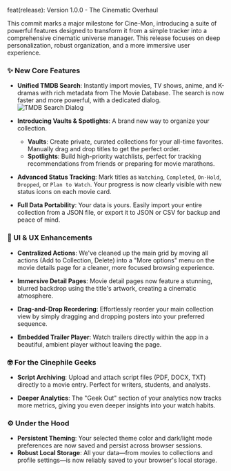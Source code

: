 feat(release): Version 1.0.0 - The Cinematic Overhaul

This commit marks a major milestone for Cine-Mon, introducing a suite of powerful features designed to transform it from a simple tracker into a comprehensive cinematic universe manager. This release focuses on deep personalization, robust organization, and a more immersive user experience.

### ✨ New Core Features

*   **Unified TMDB Search**: Instantly import movies, TV shows, anime, and K-dramas with rich metadata from The Movie Database. The search is now faster and more powerful, with a dedicated dialog.
    ![TMDB Search Dialog](https://placehold.co/800x400.png)

*   **Introducing Vaults & Spotlights**: A brand new way to organize your collection.
    *   **Vaults**: Create private, curated collections for your all-time favorites. Manually drag and drop titles to get the perfect order.
    *   **Spotlights**: Build high-priority watchlists, perfect for tracking recommendations from friends or preparing for movie marathons.

*   **Advanced Status Tracking**: Mark titles as `Watching`, `Completed`, `On-Hold`, `Dropped`, or `Plan to Watch`. Your progress is now clearly visible with new status icons on each movie card.

*   **Full Data Portability**: Your data is yours. Easily import your entire collection from a JSON file, or export it to JSON or CSV for backup and peace of mind.

### 🎨 UI & UX Enhancements

*   **Centralized Actions**: We've cleaned up the main grid by moving all actions (Add to Collection, Delete) into a "More options" menu on the movie details page for a cleaner, more focused browsing experience.

*   **Immersive Detail Pages**: Movie detail pages now feature a stunning, blurred backdrop using the title's artwork, creating a cinematic atmosphere.

*   **Drag-and-Drop Reordering**: Effortlessly reorder your main collection view by simply dragging and dropping posters into your preferred sequence.

*   **Embedded Trailer Player**: Watch trailers directly within the app in a beautiful, ambient player without leaving the page.

### 🤓 For the Cinephile Geeks

*   **Script Archiving**: Upload and attach script files (PDF, DOCX, TXT) directly to a movie entry. Perfect for writers, students, and analysts.

*   **Deeper Analytics**: The "Geek Out" section of your analytics now tracks more metrics, giving you even deeper insights into your watch habits.

### ⚙️ Under the Hood

*   **Persistent Theming**: Your selected theme color and dark/light mode preferences are now saved and persist across browser sessions.
*   **Robust Local Storage**: All your data—from movies to collections and profile settings—is now reliably saved to your browser's local storage.
